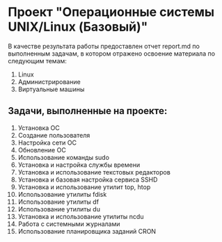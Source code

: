 # Проект "Операционные системы UNIX/Linux (Базовый)"

В качестве результата работы предоставлен отчет report.md по выполненным задачам, в котором отражено освоение материала по следующим темам:

 1. Linux  
 2. Администрирование
 3. Виртуальные машины
   
## Задачи, выполненные на проекте:

 1. Установка ОС  
 2. Создание пользователя   
 3. Настройка сети ОС   
 4. Обновление ОС  
 5. Использование команды  sudo   
 6. Установка и настройка службы времени   
 7. Установка и использование текстовых редакторов 
 8. Установка и базовая настройка сервиса SSHD  
 9.  Установка и использование утилит top, htop   
 10. Использование утилиты fdisk 
 11. Использование утилиты df     
 12. Использование утилиты du  
 13. Установка и использование утилиты ncdu    
 14. Работа с системными журналами      
 15. Использование планировщика заданий CRON 
